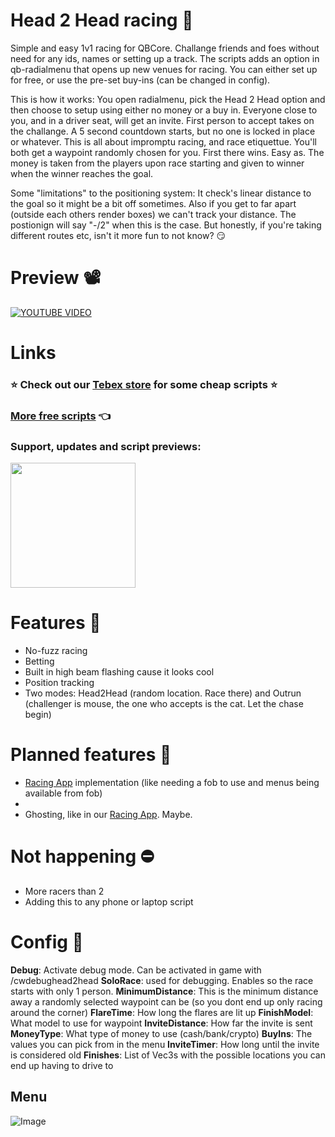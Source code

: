 # Head 2 Head racing 👥
Simple and easy 1v1 racing for QBCore. Challange friends and foes without need for any ids, names or setting up a track. The scripts adds an option in qb-radialmenu that opens up new venues for racing. You can either set up for free, or use the pre-set buy-ins (can be changed in config). 

This is how it works:
You open radialmenu, pick the Head 2 Head option and then choose to setup using either no money or a buy in. Everyone close to you, and in a driver seat, will get an invite. First person to accept takes on the challange. A 5 second countdown starts, but no one is locked in place or whatever. This is all about impromptu racing, and race etiquettue. You'll both get a waypoint randomly chosen for you. First there wins. Easy as. The money is taken from the players upon race starting and given to winner when the winner reaches the goal.

Some "limitations" to the positioning system: It check's linear distance to the goal so it might be a bit off sometimes. Also if you get to far apart (outside each others render boxes) we can't track your distance. The postionign will say "-/2" when this is the case. But honestly, if you're taking different routes etc, isn't it more fun to not know? 😏

# Preview 📽
[![YOUTUBE VIDEO](http://img.youtube.com/vi/n4FP3FsSSQI/0.jpg)](https://youtu.be/n4FP3FsSSQI)



# Links
### ⭐ Check out our [Tebex store](https://cw-scripts.tebex.io/category/2523396) for some cheap scripts ⭐


### [More free scripts](https://github.com/stars/Coffeelot/lists/cw-scripts)  👈

### Support, updates and script previews:

<a href="https://discord.gg/FJY4mtjaKr"> <img src="https://media.discordapp.net/attachments/1202695794537537568/1285652389080334337/discord.png?ex=66eb0c97&is=66e9bb17&hm=b1b2c17715f169f57cf646bb9785b0bf833b2e4037ef47609100ec8e902371df&=&format=webp" width="200"></a>



# Features 🌟
- No-fuzz racing
- Betting
- Built in high beam flashing cause it looks cool
- Position tracking
- Two modes: Head2Head (random location. Race there) and Outrun (challenger is mouse, the one who accepts is the cat. Let the chase begin)

# Planned features 🤔
- [Racing App](https://github.com/Coffeelot/cw-racingapp) implementation (like needing a fob to use and menus being available from fob)
- 
- Ghosting, like in our [Racing App](https://github.com/Coffeelot/cw-racingapp). Maybe.

# Not happening ⛔
- More racers than 2
- Adding this to any phone or laptop script

# Config 🔧
**Debug**: Activate debug mode. Can be activated in game with /cwdebughead2head
**SoloRace**: used for debugging. Enables so the race starts with only 1 person. 
**MinimumDistance**:  This is the minimum distance away a randomly selected waypoint can be (so you dont end up only racing around the corner)
**FlareTime**: How long the flares are lit up
**FinishModel**: What model to use for waypoint
**InviteDistance**: How far the invite is sent
**MoneyType**: What type of money to use (cash/bank/crypto)
**BuyIns**: The values you can pick from in the menu
**InviteTimer**: How long until the invite is considered old
**Finishes**: List of Vec3s with the possible locations you can end up having to drive to

## Menu
![Image](https://media.discordapp.net/attachments/1002191366610243674/1048994231169056909/image.png?width=794&height=670)
